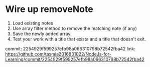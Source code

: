 # Wire up removeNote
1. Load existing notes
2. Use array filter method to remove the matching note (if any)
3. Save the newly added array.
4. Test your work with a title that exista and a title that doesn't exit.

commit: 2254929f599257efb98a066310798b72542fba42
link: https://github.com/tasmia2016831022/NodeJs-for-Learning/commit/2254929f599257efb98a066310798b72542fba42
